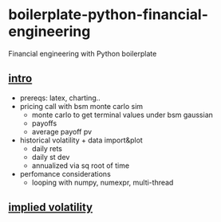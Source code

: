 # boilerplate-python-financial-engineering
Financial engineering with Python boilerplate


## [intro](intro.ipynb)
* prereqs: latex, charting..
* pricing call with bsm monte carlo sim
    - monte carlo to get terminal values under bsm gaussian
    - payoffs
    - average payoff pv
* historical volatility + data import&plot
    - daily rets
    - daily st dev
    - annualized via sq root of time
* perfomance considerations
    - looping with numpy, numexpr, multi-thread

## [implied volatility](implied-volatility.ipynb)





